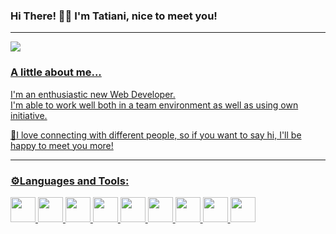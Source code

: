 

  ### Hi There! 🙋‍♀️ I'm Tatiani, nice to meet you!
  ---
  <div>
<a href="https://www.linkedin.com/in/tatiani-tsiouka-822752273/" target="_blank"> 
<img src="https://img.shields.io/badge/LinkedIn-0077B5?style=for-the-badge&logo=linkedin&logoColor=white">
  
  ### A little about me...
  I'm an enthusiastic new Web Developer.                                              
  I'm able to work well both in a team environment as well as using own initiative. 
  
  🙂I love connecting with different people, so if you want to say hi, I'll be happy to meet you more!
  <div align="right">

  </div>
  
  ---
  
  ### ⚙️Languages and Tools:
  
  
  
          
  <img width="40" height="40" src="https://cdn.jsdelivr.net/gh/devicons/devicon/icons/html5/html5-original.svg" />
  
  <img width="40" height="40" src="https://cdn.jsdelivr.net/gh/devicons/devicon/icons/css3/css3-original.svg" />
  
  <img width="40" height="40" src="https://cdn.jsdelivr.net/gh/devicons/devicon/icons/javascript/javascript-plain.svg" />

  <img width="40" height="40" src="https://cdn.jsdelivr.net/gh/devicons/devicon/icons/angularjs/angularjs-plain.svg" />

  <img width="40" height="40" src="https://cdn.jsdelivr.net/gh/devicons/devicon/icons/react/react-original-wordmark.svg" />
  
  <img width="40" height="40" src="https://cdn.jsdelivr.net/gh/devicons/devicon/icons/php/php-plain.svg" />
  
  <img width="40" height="40" src="https://cdn.jsdelivr.net/gh/devicons/devicon/icons/mysql/mysql-plain-wordmark.svg" />
  
  <img width="40" height="40" src="https://cdn.jsdelivr.net/gh/devicons/devicon/icons/bootstrap/bootstrap-plain-wordmark.svg" />

  <img width="40" height="40" src="https://cdn.jsdelivr.net/gh/devicons/devicon/icons/visualstudio/visualstudio-plain.svg" />

  


          
          
          
          

